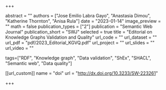 +++

abstract = ""
authors = ["Jose Emilio Labra Gayo", "Anastasia Dimou", "Katherine Thornton", "Anisa Rula"]
date = "2023-01-14"
image_preview = ""
math = false
publication_types = ["2"] 
publication = "Semantic Web Journal"
publication_short = "SWJ"
selected = true
title = "Editorial on Knowledge Graphs Validation and Quality"
url_code = ""
url_dataset = ""
url_pdf = "pdf/2023_Editorial_KGVQ.pdf"
url_project = ""
url_slides = ""
url_video = ""

tags=["RDF", "Knowledge graph", "Data validation", "ShEx", "SHACL", "Semantic web", "Data quality"]

[[url_custom]]
name = "doi"
url = "http://dx.doi.org/10.3233/SW-223261"


+++